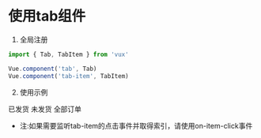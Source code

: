 # 使用tab组件

1. 全局注册
``` js
import { Tab, TabItem } from 'vux'

Vue.component('tab', Tab)
Vue.component('tab-item', TabItem)
```


2. 使用示例
<tab>
    <tab-item selected @on-item-click="onItemClick">已发货</tab-item>
    <tab-item @on-item-click="onItemClick">未发货</tab-item>
    <tab-item @on-item-click="onItemClick">全部订单</tab-item>
</tab>

<script>
...
onItemClick (index) {
    console.log('on item click:', index)
}
...
</script>

* 注:如果需要监听tab-item的点击事件并取得索引，请使用on-item-click事件
<tab>
  <tab-item @on-item-click="handler"></tab-item>
</tab>
